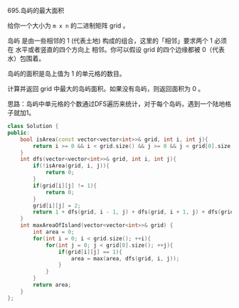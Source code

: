695.岛屿的最大面积

给你一个大小为 ``m x n`` 的二进制矩阵 grid 。

岛屿 是由一些相邻的 1 (代表土地) 构成的组合，这里的「相邻」要求两个 1 必须在 水平或者竖直的四个方向上 相邻。你可以假设 grid 的四个边缘都被 0（代表水）包围着。

岛屿的面积是岛上值为 1 的单元格的数目。

计算并返回 grid 中最大的岛屿面积。如果没有岛屿，则返回面积为 0 。

思路：岛屿中单元格的个数通过DFS遍历来统计，对于每个岛屿，遇到一个陆地格子就加1。

```C++
class Solution {
public:
    bool isArea(const vector<vector<int>>& grid, int i, int j){
        return i >= 0 && i < grid.size() && j >= 0 && j < grid[0].size();
    }
    int dfs(vector<vector<int>>& grid, int i, int j){
        if(!isArea(grid, i, j)){
            return 0;
        }
        if(grid[i][j] != 1){
            return 0;
        }
        grid[i][j] = 2;
        return 1 + dfs(grid, i - 1, j) + dfs(grid, i + 1, j) + dfs(grid, i, j - 1) + dfs(grid, i, j + 1);
    }
    int maxAreaOfIsland(vector<vector<int>>& grid) {
        int area = 0;
        for(int i = 0; i < grid.size(); ++i){
            for(int j = 0; j < grid[0].size(); ++j){
                if(grid[i][j] == 1){
                    area = max(area, dfs(grid, i, j));
                }
            }
        }
        return area;
    }
};
```

